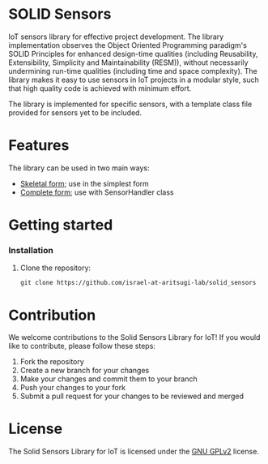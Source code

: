 # SOLID Sensors

IoT sensors library for effective project development. The library implementation observes the Object Oriented Programming paradigm's SOLID Principles for enhanced design-time qualities (including Reusability, Extensibility, Simplicity and Maintainability (RESM)), without necessarily undermining run-time qualities (including time and space complexity). The library makes it easy to use sensors in IoT projects in a modular style, such that high quality code is achieved with minimum effort.

The library is implemented for specific sensors, with a template class file provided for sensors yet to be included.


Features
=============
The library can be used in two main ways:
- [Skeletal form](./examples/example1-simple.cpp); use in the simplest form
- [Complete form](./examples/example2-with-handler.cpp); use with SensorHandler class

Getting started
=============
### Installation

1. Clone the repository:
    ``` 
    git clone https://github.com/israel-at-aritsugi-lab/solid_sensors
    ```

Contribution
=============
We welcome contributions to the Solid Sensors Library for IoT! If you would like to contribute, please follow these steps:

1. Fork the repository
1. Create a new branch for your changes
1. Make your changes and commit them to your branch
1. Push your changes to your fork
1. Submit a pull request for your changes to be reviewed and merged

License
=============

The Solid Sensors Library for IoT is licensed under the [GNU GPLv2](http://www.gnu.org/licenses/old-licenses/gpl-2.0.html) license.
